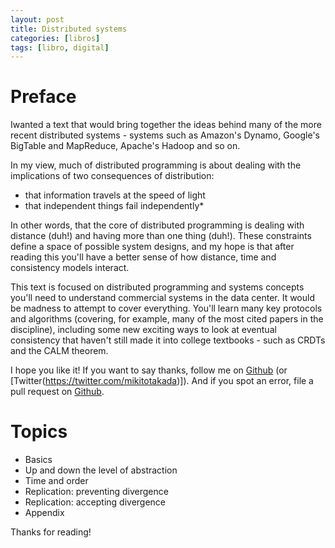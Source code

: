 ```yaml
---
layout: post
title: Distributed systems
categories: [libros]
tags: [libro, digital]
---
```


# Preface

Iwanted a text that would bring together the ideas behind many of the more recent
distributed systems - systems such as Amazon's Dynamo, Google's BigTable and
MapReduce, Apache's Hadoop and so on.

In my view, much of distributed programming is about dealing with the implications of
two consequences of distribution:

- that information travels at the speed of light
- that independent things fail independently*

In other words, that the core of distributed programming is dealing with distance (duh!)
and having more than one thing (duh!). These constraints define a space of possible
system designs, and my hope is that after reading this you'll have a better sense of how
distance, time and consistency models interact.

This text is focused on distributed programming and systems concepts you'll need to
understand commercial systems in the data center. It would be madness to attempt to
cover everything. You'll learn many key protocols and algorithms (covering, for example,
many of the most cited papers in the discipline), including some new exciting ways to
look at eventual consistency that haven't still made it into college textbooks - such as
CRDTs and the CALM theorem.

I hope you like it! If you want to say thanks, follow me on [Github](https://github.com/mixu/) (or [Twitter(https://twitter.com/mikitotakada)]). And if you
spot an error, file a pull request on [Github](https://github.com/mixu/distsysbook/issues).

<!--more-->

# Topics 

- Basics
- Up and down the level of abstraction
- Time and order
- Replication: preventing divergence
- Replication: accepting divergence
- Appendix

Thanks for reading!